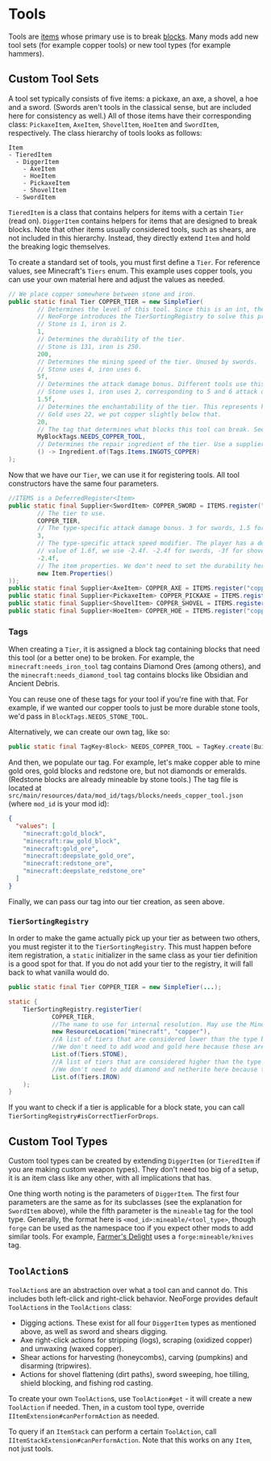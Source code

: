 # Tools

Tools are [items][item] whose primary use is to break [blocks][block]. Many mods add new tool sets (for example copper tools) or new tool types (for example hammers).

## Custom Tool Sets

A tool set typically consists of five items: a pickaxe, an axe, a shovel, a hoe and a sword. (Swords aren't tools in the classical sense, but are included here for consistency as well.) All of those items have their corresponding class: `PickaxeItem`, `AxeItem`, `ShovelItem`, `HoeItem` and `SwordItem`, respectively. The class hierarchy of tools looks as follows:

```text
Item
- TieredItem
  - DiggerItem
    - AxeItem
    - HoeItem
    - PickaxeItem
    - ShovelItem
  - SwordItem
```

`TieredItem` is a class that contains helpers for items with a certain `Tier` (read on). `DiggerItem` contains helpers for items that are designed to break blocks. Note that other items usually considered tools, such as shears, are not included in this hierarchy. Instead, they directly extend `Item` and hold the breaking logic themselves.

To create a standard set of tools, you must first define a `Tier`. For reference values, see Minecraft's `Tiers` enum. This example uses copper tools, you can use your own material here and adjust the values as needed.

```java
// We place copper somewhere between stone and iron.
public static final Tier COPPER_TIER = new SimpleTier(
        // Determines the level of this tool. Since this is an int, there is no good way to place our tool between stone and iron.
        // NeoForge introduces the TierSortingRegistry to solve this problem, see below for more information. Use a best-effort approximation here.
        // Stone is 1, iron is 2.
        1,
        // Determines the durability of the tier.
        // Stone is 131, iron is 250.
        200,
        // Determines the mining speed of the tier. Unused by swords.
        // Stone uses 4, iron uses 6.
        5f,
        // Determines the attack damage bonus. Different tools use this differently. For example, swords do (getAttackDamageBonus() + 4) damage.
        // Stone uses 1, iron uses 2, corresponding to 5 and 6 attack damage for swords, respectively; our sword does 5.5 damage now.
        1.5f,
        // Determines the enchantability of the tier. This represents how good the enchantments on this tool will be.
        // Gold uses 22, we put copper slightly below that.
        20,
        // The tag that determines what blocks this tool can break. See below for more information.
        MyBlockTags.NEEDS_COPPER_TOOL,
        // Determines the repair ingredient of the tier. Use a supplier for lazy initializing.
        () -> Ingredient.of(Tags.Items.INGOTS_COPPER)
);
```

Now that we have our `Tier`, we can use it for registering tools. All tool constructors have the same four parameters.

```java
//ITEMS is a DeferredRegister<Item>
public static final Supplier<SwordItem> COPPER_SWORD = ITEMS.register("copper_sword", () -> new SwordItem(
        // The tier to use.
        COPPER_TIER,
        // The type-specific attack damage bonus. 3 for swords, 1.5 for shovels, 1 for pickaxes, varying for axes and hoes.
        3,
        // The type-specific attack speed modifier. The player has a default attack speed of 4, so to get to the desired
        // value of 1.6f, we use -2.4f. -2.4f for swords, -3f for shovels, -2.8f for pickaxes, varying for axes and hoes.
        -2.4f,
        // The item properties. We don't need to set the durability here because TieredItem handles that for us.
        new Item.Properties()
));
public static final Supplier<AxeItem> COPPER_AXE = ITEMS.register("copper_axe", () -> new AxeItem(...));
public static final Supplier<PickaxeItem> COPPER_PICKAXE = ITEMS.register("copper_pickaxe", () -> new PickaxeItem(...));
public static final Supplier<ShovelItem> COPPER_SHOVEL = ITEMS.register("copper_shovel", () -> new ShovelItem(...));
public static final Supplier<HoeItem> COPPER_HOE = ITEMS.register("copper_hoe", () -> new HoeItem(...));
```

### Tags

When creating a `Tier`, it is assigned a block tag containing blocks that need this tool (or a better one) to be broken. For example, the `minecraft:needs_iron_tool` tag contains Diamond Ores (among others), and the `minecraft:needs_diamond_tool` tag contains blocks like Obsidian and Ancient Debris.

You can reuse one of these tags for your tool if you're fine with that. For example, if we wanted our copper tools to just be more durable stone tools, we'd pass in `BlockTags.NEEDS_STONE_TOOL`.

Alternatively, we can create our own tag, like so:

```java
public static final TagKey<Block> NEEDS_COPPER_TOOL = TagKey.create(BuiltInRegistries.BLOCK.key(), new ResourceLocation(MOD_ID, "needs_copper_tool"));
```

And then, we populate our tag. For example, let's make copper able to mine gold ores, gold blocks and redstone ore, but not diamonds or emeralds. (Redstone blocks are already mineable by stone tools.) The tag file is located at `src/main/resources/data/mod_id/tags/blocks/needs_copper_tool.json` (where `mod_id` is your mod id):

```json
{
  "values": [
    "minecraft:gold_block",
    "minecraft:raw_gold_block",
    "minecraft:gold_ore",
    "minecraft:deepslate_gold_ore",
    "minecraft:redstone_ore",
    "minecraft:deepslate_redstone_ore"
  ]
}
```

Finally, we can pass our tag into our tier creation, as seen above.

### `TierSortingRegistry`

In order to make the game actually pick up your tier as between two others, you must register it to the `TierSortingRegistry`. This must happen before item registration, a `static` initializer in the same class as your tier definition is a good spot for that. If you do not add your tier to the registry, it will fall back to what vanilla would do.

```java
public static final Tier COPPER_TIER = new SimpleTier(...);

static {
    TierSortingRegistry.registerTier(
            COPPER_TIER,
            //The name to use for internal resolution. May use the Minecraft namespace if appropriate.
            new ResourceLocation("minecraft", "copper"),
            //A list of tiers that are considered lower than the type being added. For example, stone is lower than copper.
            //We don't need to add wood and gold here because those are already lower than stone.
            List.of(Tiers.STONE),
            //A list of tiers that are considered higher than the type being added. For example, iron is higher than copper.
            //We don't need to add diamond and netherite here because those are already higher than iron.
            List.of(Tiers.IRON)
    );
}
```

If you want to check if a tier is applicable for a block state, you can call `TierSortingRegistry#isCorrectTierForDrops`.

## Custom Tool Types

Custom tool types can be created by extending `DiggerItem` (or `TieredItem` if you are making custom weapon types). They don't need too big of a setup, it is an item class like any other, with all implications that has.

One thing worth noting is the parameters of `DiggerItem`. The first four parameters are the same as for its subclasses (see the explanation for `SwordItem` above), while the fifth parameter is the `mineable` tag for the tool type. Generally, the format here is `<mod_id>:mineable/<tool_type>`, though `forge` can be used as the namespace too if you expect other mods to add similar tools. For example, [Farmer's Delight][farmersdelight] uses a `forge:mineable/knives` tag.

## `ToolAction`s

`ToolAction`s are an abstraction over what a tool can and cannot do. This includes both left-click and right-click behavior. NeoForge provides default `ToolAction`s in the `ToolActions` class:

- Digging actions. These exist for all four `DiggerItem` types as mentioned above, as well as sword and shears digging.
- Axe right-click actions for stripping (logs), scraping (oxidized copper) and unwaxing (waxed copper).
- Shear actions for harvesting (honeycombs), carving (pumpkins) and disarming (tripwires).
- Actions for shovel flattening (dirt paths), sword sweeping, hoe tilling, shield blocking, and fishing rod casting.

To create your own `ToolAction`s, use `ToolAction#get` - it will create a new `ToolAction` if needed. Then, in a custom tool type, override `IItemExtension#canPerformAction` as needed.

To query if an `ItemStack` can perform a certain `ToolAction`, call `IItemStackExtension#canPerformAction`. Note that this works on any `Item`, not just tools.

[block]: ../blocks/index.md
[farmersdelight]: https://www.curseforge.com/minecraft/mc-mods/farmers-delight
[item]: index.md
